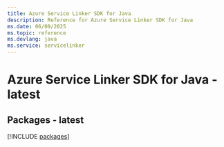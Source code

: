 ```yaml
---
title: Azure Service Linker SDK for Java
description: Reference for Azure Service Linker SDK for Java
ms.date: 06/09/2025
ms.topic: reference
ms.devlang: java
ms.service: servicelinker
---
```

# Azure Service Linker SDK for Java - latest
## Packages - latest
[!INCLUDE [packages](service-linker-index.md)]